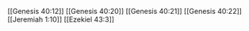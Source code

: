 [[Genesis 40:12]]
[[Genesis 40:20]]
[[Genesis 40:21]]
[[Genesis 40:22]]
[[Jeremiah 1:10]]
[[Ezekiel 43:3]]
